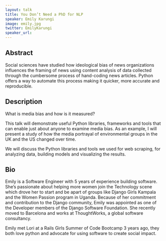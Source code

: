 ```yaml
---
layout: talk
title: You Don’t Need a PhD for NLP
speaker: Emily Karungi
image: emily.jpg
twitter: EmilyKarungi
speaker_url: 
---
```


## Abstract
Social sciences have studied how ideological bias of news organizations influences the framing of news using content analysis of data collected through the cumbersome process of hand-coding news articles. Python offers a way to automate this process making it quicker, more accurate and reproducible.

## Description
What is media bias and how is it measured? 

This talk will demonstrate useful Python libraries, frameworks and tools that can enable just about anyone to examine media bias. As an example, I will present a study of how the media portrayal of environmental groups in the UK and the US changed over time.

We will discuss the Python libraries and tools we used for web scraping, for analyzing data, building models and visualizing the results.

## Bio
Emily is a Software Engineer with 5 years of experience building software. She’s passionate about helping more women join the Technology scene which drove her to start and be apart of groups like Django Girls Kampala and the Women Passion program in Uganda. Because of her commitment and contribution to the Django community, Emily was appointed as one of the Developer members of the Django Software Foundation. She recently moved to Barcelona and works at ThoughtWorks, a global software consultancy. 

Emily met Lori at a Rails Girls Summer of Code Bootcamp 3 years ago, they both love python and advocate for using software to create social impact.

